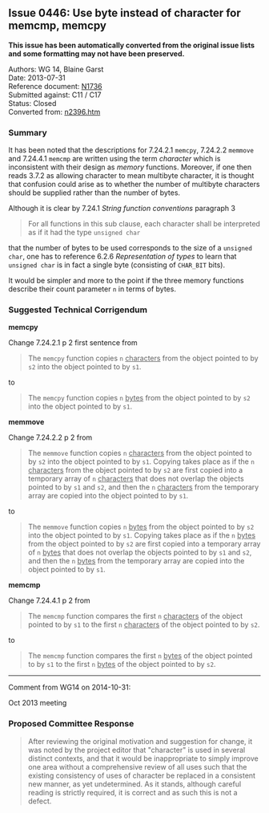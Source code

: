 ## Issue 0446: Use byte instead of character for memcmp, memcpy

**This issue has been automatically converted from the original issue lists and some formatting may not have been preserved.**

Authors: WG 14, Blaine Garst  
Date: 2013-07-31  
Reference document: [N1736](https://www.open-std.org/jtc1/sc22/wg14/www/docs/n1736.htm)  
Submitted against: C11 / C17  
Status: Closed  
Converted from: [n2396.htm](https://www.open-std.org/jtc1/sc22/wg14/www/docs/n2396.htm)

### Summary

It has been noted that the descriptions for 7.24.2.1 `memcpy`, 7.24.2.2
`memmove` and 7.24.4.1 `memcmp` are written using the term *character* which is
inconsistent with their design as *memory* functions. Moreover, if one then
reads 3.7.2 as allowing character to mean multibyte character, it is thought
that confusion could arise as to whether the number of multibyte characters
should be supplied rather than the number of bytes.

Although it is clear by 7.24.1 *String function conventions* paragraph 3

> For all functions in this sub clause, each character shall be interpreted as if
> it had the type `unsigned char`

that the number of bytes to be used corresponds to the size of a `unsigned
char`, one has to reference 6.2.6 *Representation of types* to learn that
`unsigned char` is in fact a single byte (consisting of `CHAR_BIT` bits).

It would be simpler and more to the point if the three memory functions describe
their count parameter `n` in terms of bytes.

### Suggested Technical Corrigendum

**memcpy**

Change 7.24.2.1 p 2 first sentence from

> The `memcpy` function copies `n` <ins>characters</ins> from the object pointed
> to by `s2` into the object pointed to by `s1`.

to

> The `memcpy` function copies `n` <ins>bytes</ins> from the object pointed to by
> `s2` into the object pointed to by `s1`.

**memmove**

Change 7.24.2.2 p 2 from

> The `memmove` function copies `n` <ins>characters</ins> from the object pointed
> to by `s2` into the object pointed to by `s1`. Copying takes place as if the `n`
> <ins>characters</ins> from the object pointed to by `s2` are first copied into a
> temporary array of `n` <ins>characters</ins> that does not overlap the objects
> pointed to by `s1` and `s2`, and then the `n` <ins>characters</ins> from the
> temporary array are copied into the object pointed to by `s1`.

to

> The `memmove` function copies `n` <ins>bytes</ins> from the object pointed to by
> `s2` into the object pointed to by `s1`. Copying takes place as if the `n`
> <ins>bytes</ins> from the object pointed to by `s2` are first copied into a
> temporary array of `n` <ins>bytes</ins> that does not overlap the objects
> pointed to by `s1` and `s2`, and then the `n` <ins>bytes</ins> from the
> temporary array are copied into the object pointed to by `s1`.

**memcmp**

Change 7.24.4.1 p 2 from

> The `memcmp` function compares the first `n` <ins>characters</ins> of the object
> pointed to by `s1` to the first `n` <ins>characters</ins> of the object pointed
> to by `s2`.

to

> The `memcmp` function compares the first `n` <ins>bytes</ins> of the object
> pointed to by `s1` to the first `n` <ins>bytes</ins> of the object pointed to by
> `s2`.

---

Comment from WG14 on 2014-10-31:

Oct 2013 meeting

### Proposed Committee Response

> After reviewing the original motivation and suggestion for change, it was noted
> by the project editor that "character" is used in several distinct contexts, and
> that it would be inappropriate to simply improve one area without a
> comprehensive review of all uses such that the existing consistency of uses of
> character be replaced in a consistent new manner, as yet undetermined. As it
> stands, although careful reading is strictly required, it is correct and as such
> this is not a defect.
